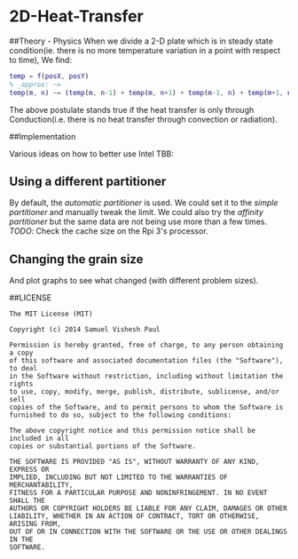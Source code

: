 2D-Heat-Transfer
================
##Theory - Physics
When we divide a 2-D plate which is in steady state condition(ie. there is no more temperature variation in a point with respect to time), We find:

```Matlab
temp = f(posX, posY)
% _approx: ~=
temp(m, n) ~= (temp(m, n-1) + temp(m, n+1) + temp(m-1, n) + temp(m+1, n)) / 4
```

The above postulate stands true if the heat transfer is only through Conduction(i.e. there is no heat transfer through convection or radiation).

##Implementation

Various ideas on how to better use Intel TBB:

Using a different partitioner
-----------------------------

By default, the _automatic partitioner_ is used. We could set it to the
_simple partitioner_ and manually tweak the limit. We could also try
the _affinity partitioner_ but the same data are not being use more than
a few times. *TODO*: Check the cache size on the Rpi 3's processor.

Changing the grain size
-----------------------

And plot graphs to see what changed (with different problem sizes).

##LICENSE

```license
The MIT License (MIT)

Copyright (c) 2014 Samuel Vishesh Paul

Permission is hereby granted, free of charge, to any person obtaining a copy
of this software and associated documentation files (the "Software"), to deal
in the Software without restriction, including without limitation the rights
to use, copy, modify, merge, publish, distribute, sublicense, and/or sell
copies of the Software, and to permit persons to whom the Software is
furnished to do so, subject to the following conditions:

The above copyright notice and this permission notice shall be included in all
copies or substantial portions of the Software.

THE SOFTWARE IS PROVIDED "AS IS", WITHOUT WARRANTY OF ANY KIND, EXPRESS OR
IMPLIED, INCLUDING BUT NOT LIMITED TO THE WARRANTIES OF MERCHANTABILITY,
FITNESS FOR A PARTICULAR PURPOSE AND NONINFRINGEMENT. IN NO EVENT SHALL THE
AUTHORS OR COPYRIGHT HOLDERS BE LIABLE FOR ANY CLAIM, DAMAGES OR OTHER
LIABILITY, WHETHER IN AN ACTION OF CONTRACT, TORT OR OTHERWISE, ARISING FROM,
OUT OF OR IN CONNECTION WITH THE SOFTWARE OR THE USE OR OTHER DEALINGS IN THE
SOFTWARE.
```
